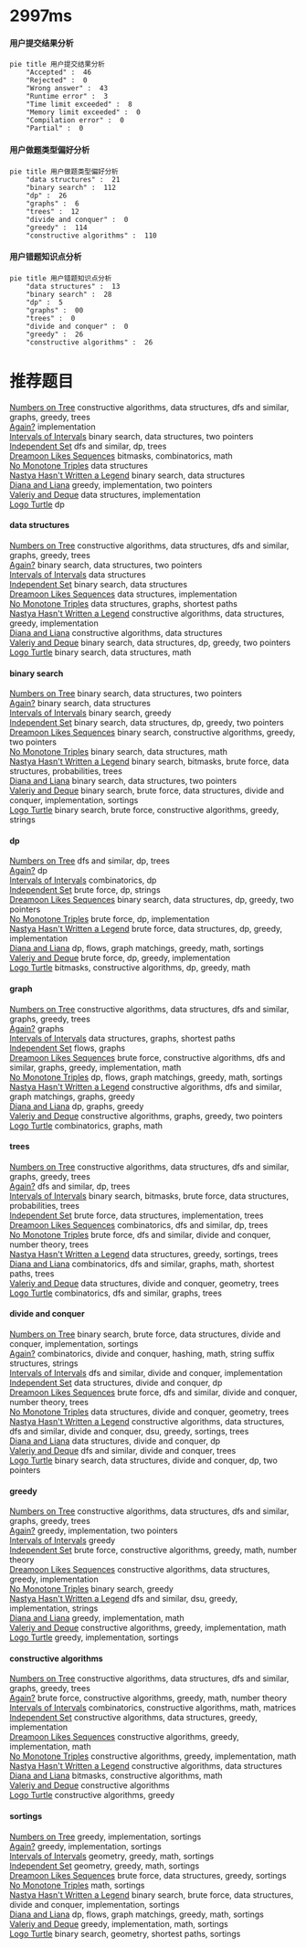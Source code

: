 # 2997ms
<!-- tabs:start -->
#### **用户提交结果分析**

```mermaid
pie title 用户提交结果分析
    "Accepted" :  46
    "Rejected" :  0
    "Wrong answer" :  43
    "Runtime error" :  3
    "Time limit exceeded" :  8
    "Memory limit exceeded" :  0
    "Compilation error" :  0
    "Partial" :  0
```
#### **用户做题类型偏好分析**

```mermaid
pie title 用户做题类型偏好分析
    "data structures" :  21
    "binary search" :  112
    "dp" :  26
    "graphs" :  6
    "trees" :  12
    "divide and conquer" :  0
    "greedy" :  114
    "constructive algorithms" :  110
```
#### **用户错题知识点分析**

```mermaid
pie title 用户错题知识点分析
    "data structures" :  13
    "binary search" :  28
    "dp" :  5
    "graphs" :  00
    "trees" :  0
    "divide and conquer" :  0
    "greedy" :  26
    "constructive algorithms" :  26
```
<!-- tabs:end -->
# 推荐题目
[Numbers on Tree](http://codeforces.com/problemset/problem/1286/B)		constructive algorithms,
                        data structures,
                        dfs and similar,
                        graphs,
                        greedy,
                        trees		  
[Again?](http://codeforces.com/problemset/problem/1331/D)		implementation		  
[Intervals of Intervals](http://codeforces.com/problemset/problem/1034/D)		binary search,
                        data structures,
                        two pointers		  
[Independent Set](http://codeforces.com/problemset/problem/1332/F)		dfs and similar,
                        dp,
                        trees		  
[Dreamoon Likes Sequences](https://codeforces.com/contest/1330/problem/D)		bitmasks,
                        combinatorics,
                        math		  
[No Monotone Triples](http://codeforces.com/problemset/problem/1332/G)		data structures		  
[Nastya Hasn't Written a Legend](http://codeforces.com/problemset/problem/1136/E)		binary search,
                        data structures		  
[Diana and Liana](http://codeforces.com/problemset/problem/1120/A)		greedy,
                        implementation,
                        two pointers		  
[Valeriy and Deque](https://codeforces.com/contest/1180/problem/C)		data structures,
                        implementation		  
[Logo Turtle](http://codeforces.com/problemset/problem/132/C)		dp		  
<!-- tabs:start -->
#### **data structures**
[Numbers on Tree](http://codeforces.com/problemset/problem/1286/B)		constructive algorithms,
                        data structures,
                        dfs and similar,
                        graphs,
                        greedy,
                        trees		  
[Again?](http://codeforces.com/problemset/problem/1034/D)		binary search,
                        data structures,
                        two pointers		  
[Intervals of Intervals](http://codeforces.com/problemset/problem/1332/G)		data structures		  
[Independent Set](http://codeforces.com/problemset/problem/1136/E)		binary search,
                        data structures		  
[Dreamoon Likes Sequences](https://codeforces.com/contest/1180/problem/C)		data structures,
                        implementation		  
[No Monotone Triples](http://codeforces.com/problemset/problem/1163/F)		data structures,
                        graphs,
                        shortest paths		  
[Nastya Hasn't Written a Legend](http://codeforces.com/problemset/problem/1329/C)		constructive algorithms,
                        data structures,
                        greedy,
                        implementation		  
[Diana and Liana](http://codeforces.com/problemset/problem/1329/D)		constructive algorithms,
                        data structures		  
[Valeriy and Deque](http://codeforces.com/problemset/problem/1492/C)		binary search,
                        data structures,
                        dp,
                        greedy,
                        two pointers		  
[Logo Turtle](http://codeforces.com/problemset/problem/1490/G)		binary search,
                        data structures,
                        math		  
#### **binary search**
[Numbers on Tree](http://codeforces.com/problemset/problem/1034/D)		binary search,
                        data structures,
                        two pointers		  
[Again?](http://codeforces.com/problemset/problem/1136/E)		binary search,
                        data structures		  
[Intervals of Intervals](http://codeforces.com/problemset/problem/1329/E)		binary search,
                        greedy		  
[Independent Set](http://codeforces.com/problemset/problem/1492/C)		binary search,
                        data structures,
                        dp,
                        greedy,
                        two pointers		  
[Dreamoon Likes Sequences](http://codeforces.com/problemset/problem/1463/D)		binary search,
                        constructive algorithms,
                        greedy,
                        two pointers		  
[No Monotone Triples](http://codeforces.com/problemset/problem/1490/G)		binary search,
                        data structures,
                        math		  
[Nastya Hasn't Written a Legend](http://codeforces.com/problemset/problem/1479/D)		binary search,
                        bitmasks,
                        brute force,
                        data structures,
                        probabilities,
                        trees		  
[Diana and Liana](http://codeforces.com/problemset/problem/1436/E)		binary search,
                        data structures,
                        two pointers		  
[Valeriy and Deque](http://codeforces.com/problemset/problem/1461/D)		binary search,
                        brute force,
                        data structures,
                        divide and conquer,
                        implementation,
                        sortings		  
[Logo Turtle](http://codeforces.com/problemset/problem/1493/C)		binary search,
                        brute force,
                        constructive algorithms,
                        greedy,
                        strings		  
#### **dp**
[Numbers on Tree](http://codeforces.com/problemset/problem/1332/F)		dfs and similar,
                        dp,
                        trees		  
[Again?](http://codeforces.com/problemset/problem/132/C)		dp		  
[Intervals of Intervals](http://codeforces.com/problemset/problem/128/C)		combinatorics,
                        dp		  
[Independent Set](http://codeforces.com/problemset/problem/1331/F)		brute force,
                        dp,
                        strings		  
[Dreamoon Likes Sequences](http://codeforces.com/problemset/problem/1492/C)		binary search,
                        data structures,
                        dp,
                        greedy,
                        two pointers		  
[No Monotone Triples](https://codeforces.com/contest/1457/problem/C)		brute force,
                        dp,
                        implementation		  
[Nastya Hasn't Written a Legend](http://codeforces.com/problemset/problem/1491/C)		brute force,
                        data structures,
                        dp,
                        greedy,
                        implementation		  
[Diana and Liana](http://codeforces.com/problemset/problem/1437/C)		dp,
                        flows,
                        graph matchings,
                        greedy,
                        math,
                        sortings		  
[Valeriy and Deque](http://codeforces.com/problemset/problem/1499/B)		brute force,
                        dp,
                        greedy,
                        implementation		  
[Logo Turtle](http://codeforces.com/problemset/problem/1491/D)		bitmasks,
                        constructive algorithms,
                        dp,
                        greedy,
                        math		  
#### **graph**
[Numbers on Tree](http://codeforces.com/problemset/problem/1286/B)		constructive algorithms,
                        data structures,
                        dfs and similar,
                        graphs,
                        greedy,
                        trees		  
[Again?](http://codeforces.com/problemset/problem/1089/D)		graphs		  
[Intervals of Intervals](http://codeforces.com/problemset/problem/1163/F)		data structures,
                        graphs,
                        shortest paths		  
[Independent Set](http://codeforces.com/problemset/problem/132/E)		flows,
                        graphs		  
[Dreamoon Likes Sequences](http://codeforces.com/problemset/problem/1487/C)		brute force,
                        constructive algorithms,
                        dfs and similar,
                        graphs,
                        greedy,
                        implementation,
                        math		  
[No Monotone Triples](http://codeforces.com/problemset/problem/1437/C)		dp,
                        flows,
                        graph matchings,
                        greedy,
                        math,
                        sortings		  
[Nastya Hasn't Written a Legend](http://codeforces.com/problemset/problem/1470/D)		constructive algorithms,
                        dfs and similar,
                        graph matchings,
                        graphs,
                        greedy		  
[Diana and Liana](http://codeforces.com/problemset/problem/1476/C)		dp,
                        graphs,
                        greedy		  
[Valeriy and Deque](http://codeforces.com/problemset/problem/1304/D)		constructive algorithms,
                        graphs,
                        greedy,
                        two pointers		  
[Logo Turtle](http://codeforces.com/problemset/problem/1475/C)		combinatorics,
                        graphs,
                        math		  
#### **trees**
[Numbers on Tree](http://codeforces.com/problemset/problem/1286/B)		constructive algorithms,
                        data structures,
                        dfs and similar,
                        graphs,
                        greedy,
                        trees		  
[Again?](http://codeforces.com/problemset/problem/1332/F)		dfs and similar,
                        dp,
                        trees		  
[Intervals of Intervals](http://codeforces.com/problemset/problem/1479/D)		binary search,
                        bitmasks,
                        brute force,
                        data structures,
                        probabilities,
                        trees		  
[Independent Set](http://codeforces.com/problemset/problem/1511/C)		brute force,
                        data structures,
                        implementation,
                        trees		  
[Dreamoon Likes Sequences](http://codeforces.com/problemset/problem/1499/F)		combinatorics,
                        dfs and similar,
                        dp,
                        trees		  
[No Monotone Triples](http://codeforces.com/problemset/problem/1491/E)		brute force,
                        dfs and similar,
                        divide and conquer,
                        number theory,
                        trees		  
[Nastya Hasn't Written a Legend](http://codeforces.com/problemset/problem/1466/D)		data structures,
                        greedy,
                        sortings,
                        trees		  
[Diana and Liana](http://codeforces.com/problemset/problem/1495/D)		combinatorics,
                        dfs and similar,
                        graphs,
                        math,
                        shortest paths,
                        trees		  
[Valeriy and Deque](http://codeforces.com/problemset/problem/1303/G)		data structures,
                        divide and conquer,
                        geometry,
                        trees		  
[Logo Turtle](http://codeforces.com/problemset/problem/1454/E)		combinatorics,
                        dfs and similar,
                        graphs,
                        trees		  
#### **divide and conquer**
[Numbers on Tree](http://codeforces.com/problemset/problem/1461/D)		binary search,
                        brute force,
                        data structures,
                        divide and conquer,
                        implementation,
                        sortings		  
[Again?](http://codeforces.com/problemset/problem/1466/G)		combinatorics,
                        divide and conquer,
                        hashing,
                        math,
                        string suffix structures,
                        strings		  
[Intervals of Intervals](http://codeforces.com/problemset/problem/1490/D)		dfs and similar,
                        divide and conquer,
                        implementation		  
[Independent Set](https://codeforces.com/contest/1483/problem/C)		data structures,
                        divide and conquer,
                        dp		  
[Dreamoon Likes Sequences](http://codeforces.com/problemset/problem/1491/E)		brute force,
                        dfs and similar,
                        divide and conquer,
                        number theory,
                        trees		  
[No Monotone Triples](http://codeforces.com/problemset/problem/1303/G)		data structures,
                        divide and conquer,
                        geometry,
                        trees		  
[Nastya Hasn't Written a Legend](http://codeforces.com/problemset/problem/1494/D)		constructive algorithms,
                        data structures,
                        dfs and similar,
                        divide and conquer,
                        dsu,
                        greedy,
                        sortings,
                        trees		  
[Diana and Liana](http://codeforces.com/problemset/problem/1482/E)		data structures,
                        divide and conquer,
                        dp		  
[Valeriy and Deque](http://codeforces.com/problemset/problem/566/C)		dfs and similar,
                        divide and conquer,
                        trees		  
[Logo Turtle](http://codeforces.com/problemset/problem/1428/F)		binary search,
                        data structures,
                        divide and conquer,
                        dp,
                        two pointers		  
#### **greedy**
[Numbers on Tree](http://codeforces.com/problemset/problem/1286/B)		constructive algorithms,
                        data structures,
                        dfs and similar,
                        graphs,
                        greedy,
                        trees		  
[Again?](http://codeforces.com/problemset/problem/1120/A)		greedy,
                        implementation,
                        two pointers		  
[Intervals of Intervals](http://codeforces.com/problemset/problem/1070/F)		greedy		  
[Independent Set](http://codeforces.com/problemset/problem/1332/B)		brute force,
                        constructive algorithms,
                        greedy,
                        math,
                        number theory		  
[Dreamoon Likes Sequences](http://codeforces.com/problemset/problem/1329/C)		constructive algorithms,
                        data structures,
                        greedy,
                        implementation		  
[No Monotone Triples](http://codeforces.com/problemset/problem/1329/E)		binary search,
                        greedy		  
[Nastya Hasn't Written a Legend](http://codeforces.com/problemset/problem/1332/C)		dfs and similar,
                        dsu,
                        greedy,
                        implementation,
                        strings		  
[Diana and Liana](http://codeforces.com/problemset/problem/1311/A)		greedy,
                        implementation,
                        math		  
[Valeriy and Deque](http://codeforces.com/problemset/problem/1329/A)		constructive algorithms,
                        greedy,
                        implementation,
                        math		  
[Logo Turtle](http://codeforces.com/problemset/problem/1216/B)		greedy,
                        implementation,
                        sortings		  
#### **constructive algorithms**
[Numbers on Tree](http://codeforces.com/problemset/problem/1286/B)		constructive algorithms,
                        data structures,
                        dfs and similar,
                        graphs,
                        greedy,
                        trees		  
[Again?](http://codeforces.com/problemset/problem/1332/B)		brute force,
                        constructive algorithms,
                        greedy,
                        math,
                        number theory		  
[Intervals of Intervals](http://codeforces.com/problemset/problem/1332/E)		combinatorics,
                        constructive algorithms,
                        math,
                        matrices		  
[Independent Set](http://codeforces.com/problemset/problem/1329/C)		constructive algorithms,
                        data structures,
                        greedy,
                        implementation		  
[Dreamoon Likes Sequences](http://codeforces.com/problemset/problem/1329/A)		constructive algorithms,
                        greedy,
                        implementation,
                        math		  
[No Monotone Triples](https://codeforces.com/contest/1330/problem/C)		constructive algorithms,
                        greedy,
                        implementation,
                        math		  
[Nastya Hasn't Written a Legend](http://codeforces.com/problemset/problem/1329/D)		constructive algorithms,
                        data structures		  
[Diana and Liana](http://codeforces.com/problemset/problem/1332/D)		bitmasks,
                        constructive algorithms,
                        math		  
[Valeriy and Deque](http://codeforces.com/problemset/problem/1333/A)		constructive algorithms		  
[Logo Turtle](http://codeforces.com/problemset/problem/1493/A)		constructive algorithms,
                        greedy		  
#### **sortings**
[Numbers on Tree](http://codeforces.com/problemset/problem/1216/B)		greedy,
                        implementation,
                        sortings		  
[Again?](http://codeforces.com/problemset/problem/1300/B)		greedy,
                        implementation,
                        sortings		  
[Intervals of Intervals](https://codeforces.com/contest/1496/problem/C)		geometry,
                        greedy,
                        math,
                        sortings		  
[Independent Set](http://codeforces.com/problemset/problem/1495/A)		geometry,
                        greedy,
                        math,
                        sortings		  
[Dreamoon Likes Sequences](http://codeforces.com/problemset/problem/1497/A)		brute force,
                        data structures,
                        greedy,
                        sortings		  
[No Monotone Triples](http://codeforces.com/problemset/problem/1427/A)		math,
                        sortings		  
[Nastya Hasn't Written a Legend](http://codeforces.com/problemset/problem/1461/D)		binary search,
                        brute force,
                        data structures,
                        divide and conquer,
                        implementation,
                        sortings		  
[Diana and Liana](http://codeforces.com/problemset/problem/1437/C)		dp,
                        flows,
                        graph matchings,
                        greedy,
                        math,
                        sortings		  
[Valeriy and Deque](http://codeforces.com/problemset/problem/1473/A)		greedy,
                        implementation,
                        math,
                        sortings		  
[Logo Turtle](http://codeforces.com/problemset/problem/1486/B)		binary search,
                        geometry,
                        shortest paths,
                        sortings		  
<!-- tabs:end -->
